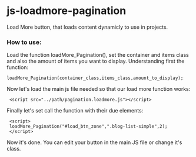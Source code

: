 # js-loadmore-pagination
Load More button, that loads content dynamicly to use in projects.

### How to use:

Load the function loadMore_Pagination(), set the container and items class and also the amount of items you want to display.
Understanding first the function:
```
loadMore_Pagination(container_class,items_class,amount_to_display);
```
Now let's load the main js file needed so that our load more function works:
```
 <script src="../path/pagination.loadmore.js"></script>
```
Finally let's set call the function with their due elements:
```
 <script>
 loadMore_Pagination("#load_btn_zone",".blog-list-simple",2);
 </script>
```
Now it's done.
You can edit your button in the main JS file or change it's class.
